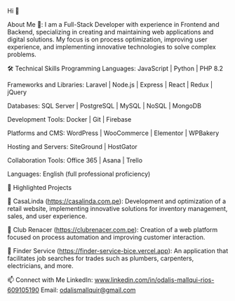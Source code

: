 Hi 👋 

About Me 👩:
I am a Full-Stack Developer with experience in Frontend and Backend, specializing in creating and maintaining web applications and digital solutions. My focus is on process optimization, improving user experience, and implementing innovative technologies to solve complex problems.

🛠️ Technical Skills
Programming Languages: JavaScript | Python | PHP 8.2

Frameworks and Libraries: Laravel | Node.js | Express | React | Redux | jQuery

Databases: SQL Server | PostgreSQL | MySQL | NoSQL | MongoDB

Development Tools: Docker | Git | Firebase

Platforms and CMS: WordPress | WooCommerce | Elementor | WPBakery

Hosting and Servers: SiteGround | HostGator

Collaboration Tools: Office 365 | Asana | Trello

Languages: English (full professional proficiency)

💪 Highlighted Projects

🌟 CasaLinda (https://casalinda.com.pe):
Development and optimization of a retail website, implementing innovative solutions for inventory management, sales, and user experience.

🌟 Club Renacer (https://clubrenacer.com.pe):
Creation of a web platform focused on process automation and improving customer interaction.

🌟 Finder Service (https://finder-service-bice.vercel.app):
An application that facilitates job searches for trades such as plumbers, carpenters, electricians, and more.


📫 Connect with Me
LinkedIn: www.linkedin.com/in/odalis-mallqui-rios-609105190
Email: odalismallquir@gmail.com
